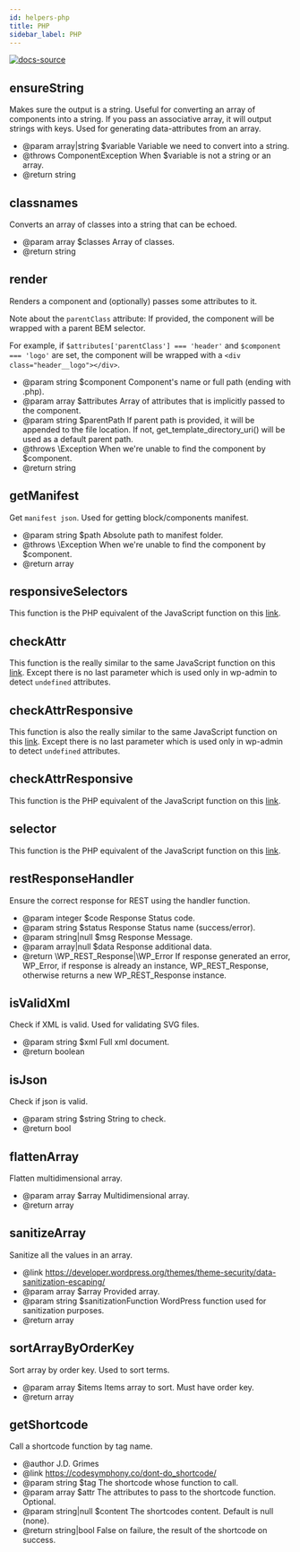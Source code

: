 ```yaml
---
id: helpers-php
title: PHP
sidebar_label: PHP
---
```


[![docs-source](https://img.shields.io/badge/source-eigthshift--libs-blue?style=for-the-badge&logo=php&labelColor=2a2a2a)](https://github.com/infinum/eightshift-libs)

## ensureString

Makes sure the output is a string. Useful for converting an array of components into a string.
If you pass an associative array, it will output strings with keys. Used for generating data-attributes from an array.

- @param array|string $variable Variable we need to convert into a string.
- @throws ComponentException When $variable is not a string or an array.
- @return string

## classnames

Converts an array of classes into a string that can be echoed.

- @param array $classes Array of classes.
- @return string

## render

Renders a component and (optionally) passes some attributes to it.

Note about the `parentClass` attribute: If provided, the component will be wrapped with a parent BEM selector.

For example, if `$attributes['parentClass'] === 'header'` and `$component === 'logo'` are set, the component will be wrapped with a `<div class="header__logo"></div>`.

- @param string $component Component's name or full path (ending with .php).
- @param array  $attributes Array of attributes that is implicitly passed to the component.
- @param string $parentPath If parent path is provided, it will be appended to the file location. If not, get_template_directory_uri() will be used as a default parent path.
- @throws \Exception When we're unable to find the component by $component.
- @return string

## getManifest

Get `manifest json`. Used for getting block/components manifest.

- @param string $path Absolute path to manifest folder.
- @throws \Exception When we're unable to find the component by $component.
- @return array

## responsiveSelectors

This function is the PHP equivalent of the JavaScript function on this [link](helpers-javascript).

## checkAttr

This function is the really similar to the same JavaScript function on this [link](helpers-javascript). Except there is no last parameter which is used only in wp-admin to detect `undefined` attributes.

## checkAttrResponsive

This function is also the really similar to the same JavaScript function on this [link](helpers-javascript). Except there is no last parameter which is used only in wp-admin to detect `undefined` attributes.

## checkAttrResponsive

This function is the PHP equivalent of the JavaScript function on this [link](helpers-javascript).

## selector

This function is the PHP equivalent of the JavaScript function on this [link](helpers-javascript).

## restResponseHandler

Ensure the correct response for REST using the handler function.

- @param integer     $code Response Status code.
- @param string      $status Response Status name (success/error).
- @param string|null $msg Response Message.
- @param array|null  $data Response additional data.
- @return \WP_REST_Response|\WP_Error If response generated an error, WP_Error, if response is already an instance, WP_REST_Response, otherwise returns a new WP_REST_Response instance.

## isValidXml

Check if XML is valid. Used for validating SVG files.

- @param string $xml Full xml document.
- @return boolean

## isJson

Check if json is valid.

- @param string $string String to check.
- @return bool

## flattenArray

Flatten multidimensional array.

- @param array $array Multidimensional array.
- @return array

## sanitizeArray

Sanitize all the values in an array.

- @link https://developer.wordpress.org/themes/theme-security/data-sanitization-escaping/
- @param array  $array Provided array.
- @param string $sanitizationFunction WordPress function used for sanitization purposes.
- @return array

## sortArrayByOrderKey

Sort array by order key. Used to sort terms.

- @param array $items Items array to sort. Must have order key.
- @return array

## getShortcode

Call a shortcode function by tag name.

- @author J.D. Grimes
- @link https://codesymphony.co/dont-do_shortcode/
- @param string      $tag The shortcode whose function to call.
- @param array       $attr The attributes to pass to the shortcode function. Optional.
- @param string|null $content The shortcodes content. Default is null (none).
- @return string|bool False on failure, the result of the shortcode on success.
